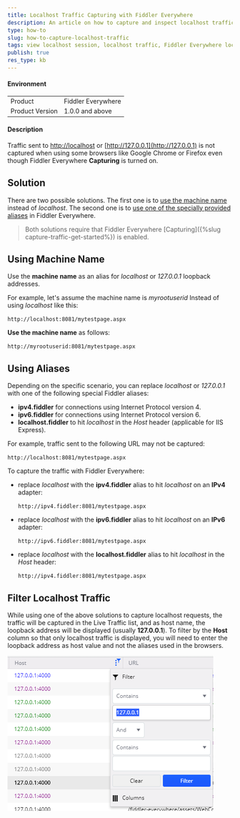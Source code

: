 ```yaml
---
title: Localhost Traffic Capturing with Fiddler Everywhere
description: An article on how to capture and inspect localhost traffic using Fiddler Everywhere
type: how-to
slug: how-to-capture-localhost-traffic
tags: view localhost session, localhost traffic, Fiddler Everywhere localhost, Fiddler Everywhere localhost aliases 
publish: true
res_type: kb
---
```


#### Environment

|   |   |
|---|---|
| Product  | Fiddler Everywhere  |
| Product Version | 1.0.0 and above  |

#### Description

Traffic sent to [http://localhost](http://localhost) or [http://127.0.0.1](http://127.0.0.1) is not captured when using some browsers like Google Chrome or Firefox even though Fiddler Everywhere **Capturing** is turned on.

## Solution

There are two possible solutions. The first one is to [use the machine name](#using-machine-name) instead of _localhost_. The second one is to [use one of the specially provided aliases](#using-aliases) in Fiddler Everywhere. 

>Both solutions require that Fiddler Everywhere [Capturing]({%slug capture-traffic-get-started%}) is enabled.

## Using Machine Name

Use the **machine name** as an alias for _localhost_ or _127.0.0.1_ loopback addresses.

For example, let's assume the machine name is _myrootuserid_
Instead of using _localhost_ like this:
```Shell
http://localhost:8081/mytestpage.aspx
```

**Use the machine name** as follows:
```Shell
http://myrootuserid:8081/mytestpage.aspx
```

## Using Aliases

Depending on the specific scenario, you can replace _localhost_ or _127.0.0.1_ with one of the following special Fiddler aliases:

* **ipv4.fiddler** for connections using Internet Protocol version 4.
* **ipv6.fiddler** for connections using Internet Protocol version 6.
* **localhost.fiddler** to hit _localhost_ in the _Host_ header (applicable for IIS Express).

For example, traffic sent to the following URL may not be captured:

```Shell
http://localhost:8081/mytestpage.aspx
```

To capture the traffic with Fiddler Everywhere:

* replace _localhost_ with the **ipv4.fiddler** alias to hit _localhost_ on an **IPv4** adapter:

    ```Shell
    http://ipv4.fiddler:8081/mytestpage.aspx
    ```

* replace _localhost_ with the **ipv6.fiddler** alias to hit _localhost_ on an **IPv6** adapter:

    ```Shell
    http://ipv6.fiddler:8081/mytestpage.aspx
    ```

* replace _localhost_ with the **localhost.fiddler** alias to hit _localhost_ in the _Host_ header:

    ```Shell
    http://ipv4.fiddler:8081/mytestpage.aspx
    ```

## Filter Localhost Traffic

While using one of the above solutions to capture localhost requests, the traffic will be captured in the Live Traffic list, and as host name, the loopback address will be displayed (usually **127.0.0.1**). To filter by the **Host** column so that only localhost traffic is displayed, you will need to enter the loopback address as host value and not the aliases used in the browsers.

![Example Localhost filtering](../images/kb/localhost-filtering.png)